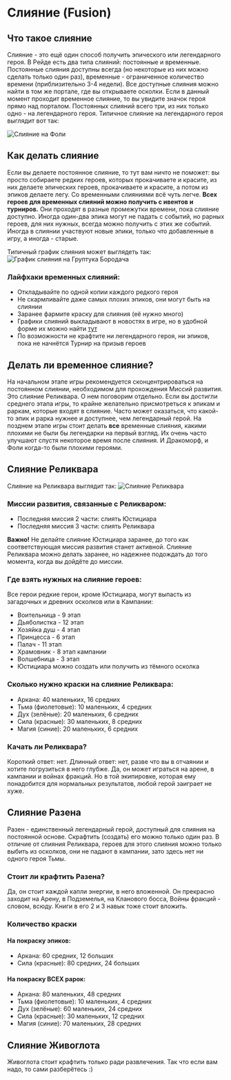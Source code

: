 # Слияние (Fusion)

## Что такое слияние

Слияние - это ещё один способ получить эпического или легендарного героя. В Рейде есть два типа слияний: постоянные и временные. Постоянные слияния доступны всегда (но некоторые из них можно сделать только один раз), временные - ограниченное количество времени (приблизительно 3-4 недели).
Все доступные слияния можно найти в том же портале, где вы открываете осколки. Если в данный момент проходит временное слияние, то вы увидите значок героя прямо над порталом. Постоянных слияний всего три, из них только одно - на легендарного героя.
Типичное слияние на легендарного героя выглядит вот так:

![Слияние на Фоли](https://cnt-forum.plarium.com/file.bmp?g=240e9341-2866-4b76-b0d1-6fca3418e34d)

## Как делать слияние
Если вы делаете постоянное слияние, то тут вам ничто не поможет: вы просто собираете редких героев, которых прокачиваете и красите, из них делаете эпических героев, прокачиваете и красите, а потом из эпиков делаете легу.
Со временными слияниями всё чуть легче. **Всех героев для временных слияний можно получить с ивентов и турниров.** Они проходят в разные промежутки времени, пока слияние доступно. Иногда один-два эпика могут не падать с событий, но рарных героев, для них нужных, всегда можно получить с этих же событий. Иногда в слиянии участвуют новые эпики, только что добавленные в игру, а иногда - старые.  

Типичный график слияния может выглядеть так:
![График слияния на Груптука Бородача](https://i.imgur.com/Tde6tN2.jpg "Спасибо Библиотеке Рейд за фото")

### Лайфхаки временных слияний:
* Откладывайте по одной копии каждого редкого героя
* Не скармливайте даже самых плохих эпиков, они могут быть на слиянии
* Заранее фармите краску для слияния (её нужно много)
* Графики слияний выкладывают в новостях в игре, но в удобной форме их можно найти [тут](https://t.me/toooyaaa_s_channel)
* По возможности не крафтите ни легендарного героя, ни эпиков, пока не начнётся Турнир на призыв героев

## Делать ли временное слияние?
На начальном этапе игры рекомендуется сконцентрироваться на постоянном слиянии, необходимом для прохождения Миссий развития. Это слияние Реликвара. О нем поговорим отдельно.
Если вы достигли среднего этапа игры, то крайне желательно присмотреться к эпикам и раркам, которые входят в слияние. Часто может оказаться, что какой-то эпик и рарка нужнее и доступнее, чем легендарный герой.
На позднем этапе игры стоит делать **все** временные слияния, какими плохими не были бы легендарки на первый взгляд. Их очень часто улучшают спустя некоторое время после слияния. И Дракоморф, и Фоли когда-то были плохими героями.

## Слияние Реликвара
Слияние на Реликвара выглядит так:
![Слияние Реликвара](https://imgur.com/a/5QYKoHS)
### Миссии развития, связанные с Реликваром: 
* Последняя миссия 2 части: слиять Юстициара
* Последняя миссия 3 части: слиять Реликвара

**Важно!** Не делайте слияние Юстициара заранее, до того как соответствующая миссия развития станет активной. Слияние Реликвара можно делать заранее, но надежнее подождать до того момента, когда вы дойдёте до миссии.


### Где взять нужных на слияние героев: 

Все герои редкие герои, кроме Юстициара, могут выпасть из загадочных и древних осколков или в Кампании:
* Воительница - 9 этап
* Дьяболистка - 12 этап
* Хозяйка душ - 4 этап
* Принцесса - 6 этап
* Палач - 11 этап
* Храмовник - 8 этап кампании
* Волшебница - 3 этап
* Юстициара можно создать или получить из тёмного осколка

### Сколько нужно краски на слияние Реликвара:
* Аркана: 40 маленьких, 16 средних
* Тьма (фиолетовые): 10 маленьких, 4 средних
* Дух (зелёные): 20 маленьких, 6 средних
* Сила (красные): 30 маленьких, 8 средних
* Магия (синие): 20 маленьких, 6 средних

### Качать ли Реликвара?
Короткий ответ: нет. Длинный ответ: нет, разве что вы в отчаянии и хотите погрузиться в него глубже. Да, он может играться на арене, в кампании и войнах фракций. Но в той экипировке, которая ему понадобится для нормальных результатов, любой герой заиграет не хуже. 

## Слияние Разена

Разен - единственный легендарный герой, доступный для слияния на постоянной основе. Скрафтить (создать) его можно только один раз. В отличие от слияния Реликвара, героев для этого слияния можно только выбить из осколков, они не падают в кампании, зато здесь нет ни одного героя Тьмы. 

### Стоит ли крафтить Разена? 

Да, он стоит каждой капли энергии, в него вложенной. Он прекрасно заходит на Арену, в Подземелья, на Кланового босса, Войны фракций - словом, всюду. Книги в его 2 и 3 навык тоже стоит вложить.

### Количество краски

#### На покраску эпиков: 
* Аркана: 60 средних, 12 больших
* Сила (красные): 80 средних, 24 больших

#### На покраску ВСЕХ рарок: 
* Аркана: 80 маленьких, 48 средних
* Тьма (фиолетовые): 10 маленьких, 4 средних
* Дух (зелёные): 60 маленьких, 24 средних
* Сила (красные): 30 маленьких, 12 средних
* Магия (синие): 70 маленьких, 28 средних

## Слияние Живоглота

Живоглота стоит крафтить только ради развлечения. Так что если вам надо, то сами разберётесь :) 

